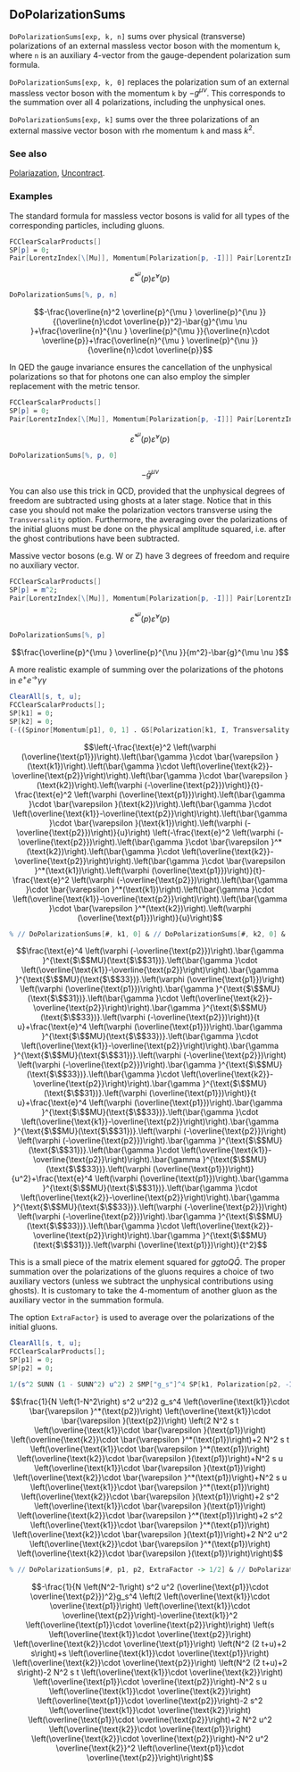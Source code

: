 ## DoPolarizationSums

`DoPolarizationSums[exp, k, n]` sums over physical (transverse) polarizations of an external massless vector boson with the momentum `k`, where `n` is an auxiliary 4-vector from the gauge-dependent polarization sum formula.

`DoPolarizationSums[exp, k, 0]` replaces the polarization sum of an external massless vector boson with the momentum `k` by $-g^{\mu \nu }$. This corresponds to the summation over all 4 polarizations, including the unphysical ones.

`DoPolarizationSums[exp, k]` sums over the three polarizations of an external massive vector boson with rhe momentum `k` and mass $k^2$.

### See also

[Polariazation](Polariazation), [Uncontract](Uncontract).

### Examples

The standard formula for massless vector bosons is valid for all types of the corresponding particles, including gluons.

```mathematica
FCClearScalarProducts[]
SP[p] = 0;
Pair[LorentzIndex[\[Mu]], Momentum[Polarization[p, -I]]] Pair[LorentzIndex[\[Nu]], Momentum[Polarization[p, I]]]
```

$$\bar{\varepsilon }^*^{\mu }(p) \bar{\varepsilon }^{\nu }(p)$$

```mathematica
DoPolarizationSums[%, p, n]
```

$$-\frac{\overline{n}^2 \overline{p}^{\mu } \overline{p}^{\nu }}{(\overline{n}\cdot \overline{p})^2}-\bar{g}^{\mu \nu }+\frac{\overline{n}^{\nu } \overline{p}^{\mu }}{\overline{n}\cdot \overline{p}}+\frac{\overline{n}^{\mu } \overline{p}^{\nu }}{\overline{n}\cdot \overline{p}}$$

In QED the gauge invariance ensures the cancellation of the unphysical polarizations so that for photons one can also employ the simpler replacement with the metric tensor.

```mathematica
FCClearScalarProducts[]
SP[p] = 0;
Pair[LorentzIndex[\[Mu]], Momentum[Polarization[p, -I]]] Pair[LorentzIndex[\[Nu]], Momentum[Polarization[p, I]]]
```

$$\bar{\varepsilon }^*^{\mu }(p) \bar{\varepsilon }^{\nu }(p)$$

```mathematica
DoPolarizationSums[%, p, 0]
```

$$-\bar{g}^{\mu \nu }$$

You can also use this trick in QCD, provided that the unphysical degrees of freedom are subtracted using ghosts at a later stage. Notice that in this case you should not make the polarization vectors transverse using the `Transversality` option. Furthermore, the averaging over the polarizations of the initial gluons must be done on the physical amplitude squared, i.e. after the ghost contributions have been subtracted.

Massive vector bosons (e.g. W or Z) have 3 degrees of freedom and require no auxiliary vector.

```mathematica
FCClearScalarProducts[]
SP[p] = m^2;
Pair[LorentzIndex[\[Mu]], Momentum[Polarization[p, -I]]] Pair[LorentzIndex[\[Nu]], Momentum[Polarization[p, I]]]
```

$$\bar{\varepsilon }^*^{\mu }(p) \bar{\varepsilon }^{\nu }(p)$$

```mathematica
DoPolarizationSums[%, p]
```

$$\frac{\overline{p}^{\mu } \overline{p}^{\nu }}{m^2}-\bar{g}^{\mu \nu }$$

A more realistic example of summing over the polarizations of the photons in $e^+e^ \to  \gamma \gamma$

```mathematica
ClearAll[s, t, u];
FCClearScalarProducts[];
SP[k1] = 0;
SP[k2] = 0;
(-((Spinor[Momentum[p1], 0, 1] . GS[Polarization[k1, I, Transversality -> True]] . GS[k2 - p2] . GS[Polarization[k2, I, Transversality -> True]] . Spinor[-Momentum[p2], 0, 1]*SMP["e"]^2)/t) - (Spinor[Momentum[p1], 0, 1] . GS[Polarization[k2, I, Transversality -> True]] . GS[k1 - p2] . GS[Polarization[k1, I, Transversality -> True]] . Spinor[-Momentum[p2], 0, 1]*SMP["e"]^2)/u)*(-((Spinor[-Momentum[p2], 0, 1] . GS[Polarization[k1, -I, Transversality -> True]] . GS[k1 - p2] . GS[Polarization[k2, -I, Transversality -> True]] . Spinor[Momentum[p1], 0, 1]*SMP["e"]^2)/u) - (Spinor[-Momentum[p2], 0, 1] . GS[Polarization[k2, -I, Transversality -> True]] . GS[k2 - p2] . GS[Polarization[k1, -I, Transversality -> True]] . Spinor[Momentum[p1], 0, 1]*SMP["e"]^2)/t)
```

$$\left(-\frac{\text{e}^2 \left(\varphi (\overline{\text{p1}})\right).\left(\bar{\gamma }\cdot \bar{\varepsilon }(\text{k1})\right).\left(\bar{\gamma }\cdot \left(\overline{\text{k2}}-\overline{\text{p2}}\right)\right).\left(\bar{\gamma }\cdot \bar{\varepsilon }(\text{k2})\right).\left(\varphi (-\overline{\text{p2}})\right)}{t}-\frac{\text{e}^2 \left(\varphi (\overline{\text{p1}})\right).\left(\bar{\gamma }\cdot \bar{\varepsilon }(\text{k2})\right).\left(\bar{\gamma }\cdot \left(\overline{\text{k1}}-\overline{\text{p2}}\right)\right).\left(\bar{\gamma }\cdot \bar{\varepsilon }(\text{k1})\right).\left(\varphi (-\overline{\text{p2}})\right)}{u}\right) \left(-\frac{\text{e}^2 \left(\varphi (-\overline{\text{p2}})\right).\left(\bar{\gamma }\cdot \bar{\varepsilon }^*(\text{k2})\right).\left(\bar{\gamma }\cdot \left(\overline{\text{k2}}-\overline{\text{p2}}\right)\right).\left(\bar{\gamma }\cdot \bar{\varepsilon }^*(\text{k1})\right).\left(\varphi (\overline{\text{p1}})\right)}{t}-\frac{\text{e}^2 \left(\varphi (-\overline{\text{p2}})\right).\left(\bar{\gamma }\cdot \bar{\varepsilon }^*(\text{k1})\right).\left(\bar{\gamma }\cdot \left(\overline{\text{k1}}-\overline{\text{p2}}\right)\right).\left(\bar{\gamma }\cdot \bar{\varepsilon }^*(\text{k2})\right).\left(\varphi (\overline{\text{p1}})\right)}{u}\right)$$

```mathematica
% // DoPolarizationSums[#, k1, 0] & // DoPolarizationSums[#, k2, 0] &
```

$$\frac{\text{e}^4 \left(\varphi (-\overline{\text{p2}})\right).\bar{\gamma }^{\text{$\$$MU}(\text{$\$$31})}.\left(\bar{\gamma }\cdot \left(\overline{\text{k1}}-\overline{\text{p2}}\right)\right).\bar{\gamma }^{\text{$\$$MU}(\text{$\$$33})}.\left(\varphi (\overline{\text{p1}})\right) \left(\varphi (\overline{\text{p1}})\right).\bar{\gamma }^{\text{$\$$MU}(\text{$\$$31})}.\left(\bar{\gamma }\cdot \left(\overline{\text{k2}}-\overline{\text{p2}}\right)\right).\bar{\gamma }^{\text{$\$$MU}(\text{$\$$33})}.\left(\varphi (-\overline{\text{p2}})\right)}{t u}+\frac{\text{e}^4 \left(\varphi (\overline{\text{p1}})\right).\bar{\gamma }^{\text{$\$$MU}(\text{$\$$33})}.\left(\bar{\gamma }\cdot \left(\overline{\text{k1}}-\overline{\text{p2}}\right)\right).\bar{\gamma }^{\text{$\$$MU}(\text{$\$$31})}.\left(\varphi (-\overline{\text{p2}})\right) \left(\varphi (-\overline{\text{p2}})\right).\bar{\gamma }^{\text{$\$$MU}(\text{$\$$33})}.\left(\bar{\gamma }\cdot \left(\overline{\text{k2}}-\overline{\text{p2}}\right)\right).\bar{\gamma }^{\text{$\$$MU}(\text{$\$$31})}.\left(\varphi (\overline{\text{p1}})\right)}{t u}+\frac{\text{e}^4 \left(\varphi (\overline{\text{p1}})\right).\bar{\gamma }^{\text{$\$$MU}(\text{$\$$33})}.\left(\bar{\gamma }\cdot \left(\overline{\text{k1}}-\overline{\text{p2}}\right)\right).\bar{\gamma }^{\text{$\$$MU}(\text{$\$$31})}.\left(\varphi (-\overline{\text{p2}})\right) \left(\varphi (-\overline{\text{p2}})\right).\bar{\gamma }^{\text{$\$$MU}(\text{$\$$31})}.\left(\bar{\gamma }\cdot \left(\overline{\text{k1}}-\overline{\text{p2}}\right)\right).\bar{\gamma }^{\text{$\$$MU}(\text{$\$$33})}.\left(\varphi (\overline{\text{p1}})\right)}{u^2}+\frac{\text{e}^4 \left(\varphi (\overline{\text{p1}})\right).\bar{\gamma }^{\text{$\$$MU}(\text{$\$$31})}.\left(\bar{\gamma }\cdot \left(\overline{\text{k2}}-\overline{\text{p2}}\right)\right).\bar{\gamma }^{\text{$\$$MU}(\text{$\$$33})}.\left(\varphi (-\overline{\text{p2}})\right) \left(\varphi (-\overline{\text{p2}})\right).\bar{\gamma }^{\text{$\$$MU}(\text{$\$$33})}.\left(\bar{\gamma }\cdot \left(\overline{\text{k2}}-\overline{\text{p2}}\right)\right).\bar{\gamma }^{\text{$\$$MU}(\text{$\$$31})}.\left(\varphi (\overline{\text{p1}})\right)}{t^2}$$

This is a small piece of the matrix element squared for $g g to  Q \bar{Q}$. The proper summation over the polarizations of the gluons requires a choice of two auxiliary vectors (unless we subtract the unphysical contributions using ghosts). It is customary to take the 4-momentum of another gluon as the auxiliary vector in the summation formula.

The option `ExtraFactor}` is used to average over the polarizations of the initial gluons.

```mathematica
ClearAll[s, t, u];
FCClearScalarProducts[];
SP[p1] = 0;
SP[p2] = 0;
```

```mathematica
1/(s^2 SUNN (1 - SUNN^2) u^2) 2 SMP["g_s"]^4 SP[k1, Polarization[p2, -I, Transversality -> True]] SP[k1, Polarization[p2, I, Transversality -> True]] (2 s^2 SP[k1, Polarization[p1, I, Transversality -> True]] SP[k2, Polarization[p1, -I, Transversality -> True]] + 2 s SUNN^2 t SP[k1, Polarization[p1, I, Transversality -> True]] SP[k2, Polarization[p1, -I, Transversality -> True]] + s SUNN^2 u SP[k1, Polarization[p1, I, Transversality -> True]] SP[k2, Polarization[p1, -I, Transversality -> True]] + 2 s^2 SP[k1, Polarization[p1, -I, Transversality -> True]] SP[k2, Polarization[p1, I, Transversality -> True]] + 2 s SUNN^2 t SP[k1, Polarization[p1, -I, Transversality -> True]] SP[k2, Polarization[p1, I, Transversality -> True]] + s SUNN^2 u SP[k1, Polarization[p1, -I, Transversality -> True]] SP[k2, Polarization[p1, I, Transversality -> True]] + 2 SUNN^2 u^2 SP[k2, Polarization[p1, -I, Transversality -> True]] SP[k2, Polarization[p1, I, Transversality -> True]])
```

$$\frac{1}{N \left(1-N^2\right) s^2 u^2}2 g_s^4 \left(\overline{\text{k1}}\cdot \bar{\varepsilon }^*(\text{p2})\right) \left(\overline{\text{k1}}\cdot \bar{\varepsilon }(\text{p2})\right) \left(2 N^2 s t \left(\overline{\text{k1}}\cdot \bar{\varepsilon }(\text{p1})\right) \left(\overline{\text{k2}}\cdot \bar{\varepsilon }^*(\text{p1})\right)+2 N^2 s t \left(\overline{\text{k1}}\cdot \bar{\varepsilon }^*(\text{p1})\right) \left(\overline{\text{k2}}\cdot \bar{\varepsilon }(\text{p1})\right)+N^2 s u \left(\overline{\text{k1}}\cdot \bar{\varepsilon }(\text{p1})\right) \left(\overline{\text{k2}}\cdot \bar{\varepsilon }^*(\text{p1})\right)+N^2 s u \left(\overline{\text{k1}}\cdot \bar{\varepsilon }^*(\text{p1})\right) \left(\overline{\text{k2}}\cdot \bar{\varepsilon }(\text{p1})\right)+2 s^2 \left(\overline{\text{k1}}\cdot \bar{\varepsilon }(\text{p1})\right) \left(\overline{\text{k2}}\cdot \bar{\varepsilon }^*(\text{p1})\right)+2 s^2 \left(\overline{\text{k1}}\cdot \bar{\varepsilon }^*(\text{p1})\right) \left(\overline{\text{k2}}\cdot \bar{\varepsilon }(\text{p1})\right)+2 N^2 u^2 \left(\overline{\text{k2}}\cdot \bar{\varepsilon }^*(\text{p1})\right) \left(\overline{\text{k2}}\cdot \bar{\varepsilon }(\text{p1})\right)\right)$$

```mathematica
% // DoPolarizationSums[#, p1, p2, ExtraFactor -> 1/2] & // DoPolarizationSums[#, p2, p1, ExtraFactor -> 1/2] & // Simplify
```

$$-\frac{1}{N \left(N^2-1\right) s^2 u^2 (\overline{\text{p1}}\cdot \overline{\text{p2}})^2}g_s^4 \left(2 \left(\overline{\text{k1}}\cdot \overline{\text{p1}}\right) \left(\overline{\text{k1}}\cdot \overline{\text{p2}}\right)-\overline{\text{k1}}^2 \left(\overline{\text{p1}}\cdot \overline{\text{p2}}\right)\right) \left(s \left(\overline{\text{k1}}\cdot \overline{\text{p2}}\right) \left(\overline{\text{k2}}\cdot \overline{\text{p1}}\right) \left(N^2 (2 t+u)+2 s\right)+s \left(\overline{\text{k1}}\cdot \overline{\text{p1}}\right) \left(\overline{\text{k2}}\cdot \overline{\text{p2}}\right) \left(N^2 (2 t+u)+2 s\right)-2 N^2 s t \left(\overline{\text{k1}}\cdot \overline{\text{k2}}\right) \left(\overline{\text{p1}}\cdot \overline{\text{p2}}\right)-N^2 s u \left(\overline{\text{k1}}\cdot \overline{\text{k2}}\right) \left(\overline{\text{p1}}\cdot \overline{\text{p2}}\right)-2 s^2 \left(\overline{\text{k1}}\cdot \overline{\text{k2}}\right) \left(\overline{\text{p1}}\cdot \overline{\text{p2}}\right)+2 N^2 u^2 \left(\overline{\text{k2}}\cdot \overline{\text{p1}}\right) \left(\overline{\text{k2}}\cdot \overline{\text{p2}}\right)-N^2 u^2 \overline{\text{k2}}^2 \left(\overline{\text{p1}}\cdot \overline{\text{p2}}\right)\right)$$